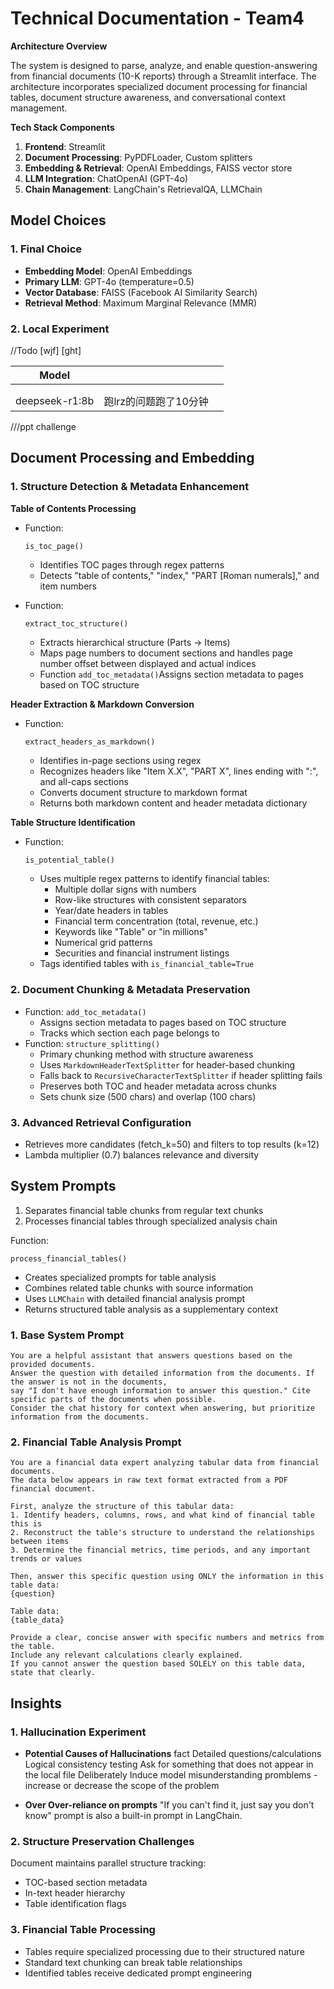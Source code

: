 # Technical Documentation - Team4

**Architecture Overview**

The system is designed to parse, analyze, and enable question-answering from financial documents (10-K reports) through a Streamlit interface. The architecture incorporates specialized document processing for financial tables, document structure awareness, and conversational context management.

**Tech Stack Components**

1. **Frontend**: Streamlit
2. **Document Processing**: PyPDFLoader, Custom splitters
3. **Embedding & Retrieval**: OpenAI Embeddings, FAISS vector store
4. **LLM Integration**: ChatOpenAI (GPT-4o)
5. **Chain Management**: LangChain's RetrievalQA, LLMChain

## Model Choices

### 1. Final Choice

- **Embedding Model**: OpenAI Embeddings
- **Primary LLM**: GPT-4o (temperature=0.5)
- **Vector Database**: FAISS (Facebook AI Similarity Search)
- **Retrieval Method**: Maximum Marginal Relevance (MMR)

### 2. Local Experiment

//Todo [wjf] [ght]

| Model          |                       |      |
| -------------- | --------------------- | ---- |
|                |                       |      |
|                |                       |      |
| deepseek-r1:8b | 跑lrz的问题跑了10分钟 |      |

///ppt challenge

## Document Processing and Embedding

### 1. Structure Detection & Metadata Enhancement

**Table of Contents Processing**

- Function: 

  ```python
  is_toc_page()
  ```

  - Identifies TOC pages through regex patterns
  - Detects "table of contents," "index," "PART [Roman numerals]," and item numbers

- Function: 

  ```
  extract_toc_structure()
  ```

  - Extracts hierarchical structure (Parts → Items)
  - Maps page numbers to document sections and handles page number offset between displayed and actual indices
  - Function `add_toc_metadata()`Assigns section metadata to pages based on TOC structure

**Header Extraction & Markdown Conversion**

- Function: 

  ```
  extract_headers_as_markdown()
  ```

  - Identifies in-page sections using regex
  - Recognizes headers like "Item X.X", "PART X", lines ending with ":", and all-caps sections
  - Converts document structure to markdown format
  - Returns both markdown content and header metadata dictionary

**Table Structure Identification**

- Function: 

  ```
  is_potential_table()
  ```

  - Uses multiple regex patterns to identify financial tables:
    - Multiple dollar signs with numbers
    - Row-like structures with consistent separators
    - Year/date headers in tables
    - Financial term concentration (total, revenue, etc.)
    - Keywords like "Table" or "in millions"
    - Numerical grid patterns
    - Securities and financial instrument listings
  - Tags identified tables with `is_financial_table=True`

### 2. Document Chunking & Metadata Preservation

- Function: `add_toc_metadata()`
  - Assigns section metadata to pages based on TOC structure
  - Tracks which section each page belongs to
- Function: `structure_splitting()`
  - Primary chunking method with structure awareness
  - Uses `MarkdownHeaderTextSplitter` for header-based chunking
  - Falls back to `RecursiveCharacterTextSplitter` if header splitting fails
  - Preserves both TOC and header metadata across chunks
  - Sets chunk size (500 chars) and overlap (100 chars)

### **3. Advanced Retrieval Configuration**

- Retrieves more candidates (fetch_k=50) and filters to top results (k=12)
- Lambda multiplier (0.7) balances relevance and diversity

## System Prompts

1. Separates financial table chunks from regular text chunks
2. Processes financial tables through specialized analysis chain

Function: 

```
process_financial_tables()
```

- Creates specialized prompts for table analysis
- Combines related table chunks with source information
- Uses `LLMChain` with detailed financial analysis prompt
- Returns structured table analysis as a supplementary context

### 1. Base System Prompt

```
You are a helpful assistant that answers questions based on the provided documents.
Answer the question with detailed information from the documents. If the answer is not in the documents, 
say "I don't have enough information to answer this question." Cite specific parts of the documents when possible.
Consider the chat history for context when answering, but prioritize information from the documents.
```

### 2. Financial Table Analysis Prompt

```
You are a financial data expert analyzing tabular data from financial documents. 
The data below appears in raw text format extracted from a PDF financial document.

First, analyze the structure of this tabular data:
1. Identify headers, columns, rows, and what kind of financial table this is
2. Reconstruct the table's structure to understand the relationships between items
3. Determine the financial metrics, time periods, and any important trends or values

Then, answer this specific question using ONLY the information in this table data:
{question}

Table data:
{table_data}

Provide a clear, concise answer with specific numbers and metrics from the table.
Include any relevant calculations clearly explained.
If you cannot answer the question based SOLELY on this table data, state that clearly.
```

## Insights

### 1. Hallucination Experiment

- **Potential Causes of Hallucinations**
fact Detailed questions/calculations 
Logical consistency testing 
Ask for something that does not appear in the local file
Deliberately Induce model misunderstanding promblems - increase or decrease the scope of the problem 

- **Over Over-reliance on prompts**
"If you can't find it, just say you don't know" prompt is  also a built-in prompt in LangChain.  

### 2. Structure Preservation Challenges

Document maintains parallel structure tracking:
- TOC-based section metadata
- In-text header hierarchy
- Table identification flags

### 3. Financial Table Processing

- Tables require specialized processing due to their structured nature
- Standard text chunking can break table relationships
- Identified tables receive dedicated prompt engineering